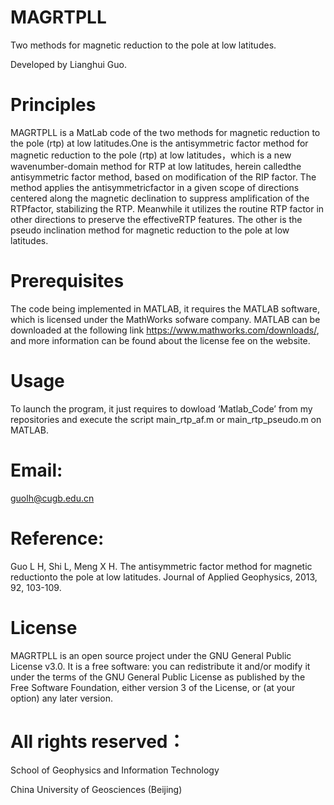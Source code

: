 # MAGRTPLL

Two methods for magnetic reduction to the pole at low latitudes.

Developed by Lianghui Guo.

# Principles

MAGRTPLL is a MatLab code of the two methods for magnetic reduction to the pole (rtp) at low latitudes.One is the antisymmetric factor method for magnetic reduction to the pole (rtp) at low latitudes，which is a new wavenumber-domain method for RTP at low latitudes, herein calledthe antisymmetric factor method, based on modification of the RIP factor. The method applies the antisymmetricfactor in a given scope of directions centered along the magnetic declination to suppress amplification of the RTPfactor, stabilizing the RTP. Meanwhile it utilizes the routine RTP factor in other directions to preserve the effectiveRTP features. The other is the pseudo inclination method for magnetic reduction to the pole at low latitudes.

# Prerequisites

The code being implemented in MATLAB, it requires the MATLAB software, which is licensed under the MathWorks sofware company. MATLAB can be downloaded at the following link https://www.mathworks.com/downloads/, and more information can be found about the license fee on the website.

# Usage

To launch the program, it just requires to dowload ‘Matlab_Code’ from my repositories and execute the script main_rtp_af.m or main_rtp_pseudo.m on MATLAB. 

# Email:

guolh@cugb.edu.cn

# Reference: 

Guo L H, Shi L, Meng X H. The antisymmetric factor method for magnetic reductionto the pole at low latitudes. Journal of Applied Geophysics, 2013, 92, 103-109.

# License

MAGRTPLL is an open source project under the GNU General Public License v3.0. It is a free software: you can redistribute it and/or modify it under the terms of the GNU General Public License as published by the Free Software Foundation, either version 3 of the License, or (at your option) any later version.

# All rights reserved：

School of Geophysics and Information Technology

China University of Geosciences (Beijing)
